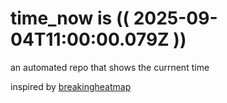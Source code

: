 # time_now is (( 2025-09-04T11:00:00.079Z ))

an automated repo that shows the currnent time

inspired by [breakingheatmap](https://github.com/breakingheatmap/breakingheatmap)